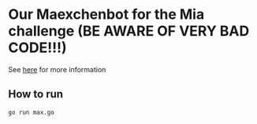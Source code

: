 # Our Maexchenbot for the Mia challenge (BE AWARE OF VERY BAD CODE!!!)
See [here](https://github.com/janernsting/maexchen/) for more information

## How to run
```shell
go run max.go
```
